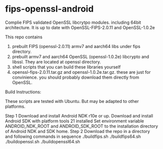 # fips-openssl-android
Complie FIPS validated OpenSSL libcrytpo modules. including 64bit architecture. It is up to date with OpenSSL-FIPS-2.0.11 and OpenSSL-1.0.2e

This repo contains 
  1) prebuilt FIPS (openssl-2.0.11) armv7 and aarch64 libs under fips directory.
  2) prebuilt armv7 and aarch64 OpenSSL (openssl-1.0.2e) libcrypto and libssl. They are located at openssl directory.
  3) shell scripts that you can build these libraries yourself
  4) openssl-fips-2.0.11.tar.gz and openssl-1.0.2e.tar.gz. these are just for convinience. you should probably download them directly from OpenSSL.

Build Instructions:

  These scripts are tested with Ubuntu. But may be adapted to other platforms.

  Step 1
    Download and install Android NDK r10e or up.
    Download and install Android SDK with platform tools 21 installed
    Set environment variable ANDROID_NDK_ROOT and ANDROID_SDK_ROOT to the installation directory of Android NDK and SDK home.
  Step 2
    Download the repo in a directory and following commands in sequence
    ./buildfips.sh
    ./buildfips64.sh
    ./buildopenssl.sh
    ./buildopenssl64.sh
